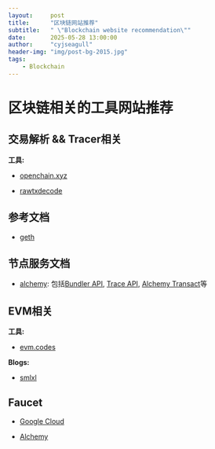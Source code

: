 ```yaml
---
layout:     post
title:      "区块链网站推荐"
subtitle:   " \"Blockchain website recommendation\""
date:       2025-05-28 13:00:00
author:     "cyjseagull"
header-img: "img/post-bg-2015.jpg"
tags:
    - Blockchain
---
```



# 区块链相关的工具网站推荐

## 交易解析 && Tracer相关

**工具:**

- [openchain.xyz](https://openchain.xyz/)

- [rawtxdecode](https://rawtxdecode.in/)

## 参考文档

- [geth](https://geth.ethereum.org/docs)

## 节点服务文档

- [alchemy](https://www.alchemy.com/docs/reference/api-overview): 包括[Bundler API](https://www.alchemy.com/docs/reference/bundler-api-quickstart), [Trace API](https://www.alchemy.com/docs/reference/trace-api-quickstart), [Alchemy Transact](https://www.alchemy.com/docs/reference/transact-api-quickstart)等

## EVM相关

**工具:**

- [evm.codes](https://www.evm.codes/)

**Blogs:**

- [smlxl](https://blog.smlxl.io/)

## Faucet

- [Google Cloud](https://cloud.google.com/application/web3/faucet/ethereum/sepolia)

- [Alchemy](https://www.alchemy.com/faucets)